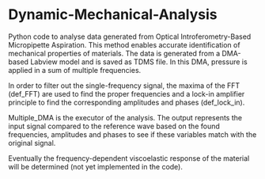 # Dynamic-Mechanical-Analysis

Python code to analyse data generated from Optical Introferometry-Based Micropipette Aspiration. This method enables accurate identification of mechanical properties of materials. The data is generated from a DMA-based Labview model and is saved as TDMS file. In this DMA, pressure is applied in a sum of multiple frequencies.

In order to filter out the single-frequency signal, the maxima of the FFT (def_FFT) are used to find the proper frequencies and a lock-in amplifier principle to find the corresponding amplitudes and phases (def_lock_in).

Multiple_DMA is the executor of the analysis. The output represents the input signal compared to the reference wave based on the found frequencies, amplitudes and phases to see if these variables match with the original signal.

Eventually the frequency-dependent viscoelastic response of the material will be determined (not yet implemented in the code).
